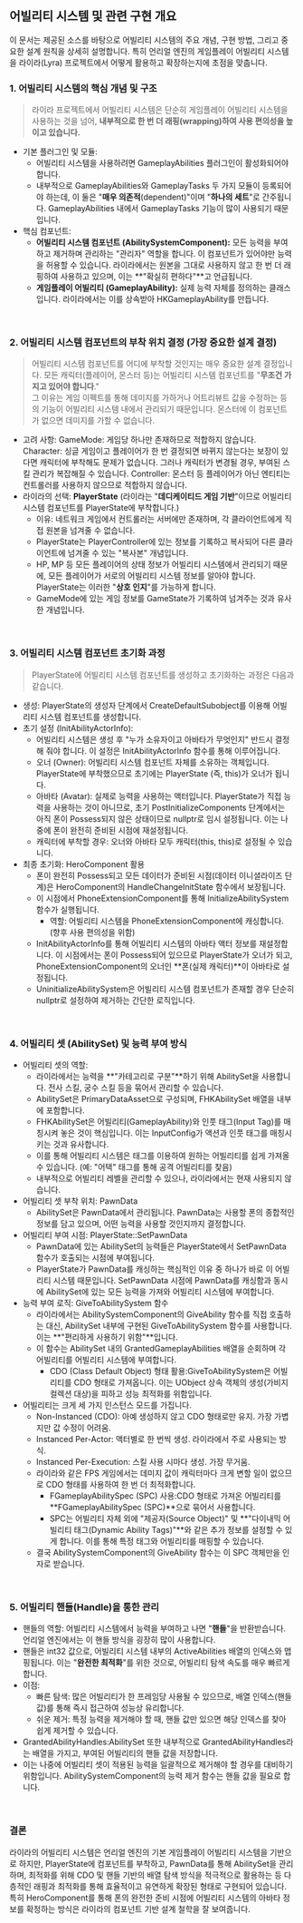 ## 어빌리티 시스템 및 관련 구현 개요
이 문서는 제공된 소스를 바탕으로 어빌리티 시스템의 주요 개념, 구현 방법, 그리고 중요한 설계 원칙을 상세히 설명합니다. 특히 언리얼 엔진의 게임플레이 어빌리티 시스템을 라이라(Lyra) 프로젝트에서 어떻게 활용하고 확장하는지에 초점을 맞춥니다.

### 1. 어빌리티 시스템의 핵심 개념 및 구조
> 라이라 프로젝트에서 어빌리티 시스템은 단순히 게임플레이 어빌리티 시스템을 사용하는 것을 넘어, **내부적으로 한 번 더 래핑(wrapping)하여 사용 편의성을 높이고 있습니다.**

- 기본 플러그인 및 모듈:
  - 어빌리티 시스템을 사용하려면 GameplayAbilities 플러그인이 활성화되어야 합니다.
  - 내부적으로 GameplayAbilities와 GameplayTasks 두 가지 모듈이 등록되어야 하는데, 이 둘은 "**매우 의존적**(dependent)"이며 "**하나의 세트**"로 간주됩니다. GameplayAbilities 내에서 GameplayTasks 기능이 많이 사용되기 때문입니다.
- 핵심 컴포넌트:
  - **어빌리티 시스템 컴포넌트 (AbilitySystemComponent):** 모든 능력을 부여하고 제거하며 관리하는 "관리자" 역할을 합니다. 이 컴포넌트가 있어야만 능력을 허용할 수 있습니다. 라이라에서는 원본을 그대로 사용하지 않고 한 번 더 래핑하여 사용하고 있으며, 이는 **"확실히 편하다"**고 언급됩니다.
  - **게임플레이 어빌리티 (GameplayAbility):** 실제 능력 자체를 정의하는 클래스입니다. 라이라에서는 이를 상속받아 HKGameplayAbility를 만듭니다.

<br/>

### 2. 어빌리티 시스템 컴포넌트의 부착 위치 결정 (가장 중요한 설계 결정)
> 어빌리티 시스템 컴포넌트를 어디에 부착할 것인지는 매우 중요한 설계 결정입니다. 모든 캐릭터(플레이어, 몬스터 등)는 어빌리티 시스템 컴포넌트를 "**무조건 가지고 있어야 합니다**."   
> 그 이유는 게임 이펙트를 통해 데미지를 가하거나 어트리뷰트 값을 수정하는 등의 기능이 어빌리티 시스템 내에서 관리되기 때문입니다. 몬스터에 이 컴포넌트가 없으면 데미지를 가할 수 없습니다.

- 고려 사항:
GameMode: 게임당 하나만 존재하므로 적합하지 않습니다.
Character: 싱글 게임이고 플레이어가 한 번 결정되면 바뀌지 않는다는 보장이 있다면 캐릭터에 부착해도 문제가 없습니다. 그러나 캐릭터가 변경될 경우, 부여된 스킬 관리가 복잡해질 수 있습니다.
Controller: 몬스터 등 플레이어가 아닌 엔티티는 컨트롤러를 사용하지 않으므로 적합하지 않습니다.
- 라이라의 선택: **PlayerState** (라이라는 "**데디케이티드 게임 기반**"이므로 어빌리티 시스템 컴포넌트를 PlayerState에 부착합니다.)
  - 이유: 네트워크 게임에서 컨트롤러는 서버에만 존재하며, 각 클라이언트에게 직접 원본을 넘겨줄 수 없습니다.
  - PlayerState는 PlayerController에 있는 정보를 기록하고 복사되어 다른 클라이언트에 넘겨줄 수 있는 "복사본" 개념입니다.
  - HP, MP 등 모든 플레이어의 상태 정보가 어빌리티 시스템에서 관리되기 때문에, 모든 플레이어가 서로의 어빌리티 시스템 정보를 알아야 합니다. PlayerState는 이러한 "**상호 인지**"를 가능하게 합니다.
  - GameMode에 있는 게임 정보를 GameState가 기록하여 넘겨주는 것과 유사한 개념입니다.

<br/>

### 3. 어빌리티 시스템 컴포넌트 초기화 과정
> PlayerState에 어빌리티 시스템 컴포넌트를 생성하고 초기화하는 과정은 다음과 같습니다.

- 생성: PlayerState의 생성자 단계에서 CreateDefaultSubobject를 이용해 어빌리티 시스템 컴포넌트를 생성합니다.
- 초기 설정 (InitAbilityActorInfo):
  - 어빌리티 시스템은 생성 후 "누가 소유자이고 아바타가 무엇인지" 반드시 결정해 줘야 합니다. 이 설정은 InitAbilityActorInfo 함수를 통해 이루어집니다.
  - 오너 (Owner): 어빌리티 시스템 컴포넌트 자체를 소유하는 객체입니다. PlayerState에 부착했으므로 초기에는 PlayerState (즉, this)가 오너가 됩니다.
  - 아바타 (Avatar): 실제로 능력을 사용하는 액터입니다. PlayerState가 직접 능력을 사용하는 것이 아니므로, 초기 PostInitializeComponents 단계에서는 아직 폰이 Possess되지 않은 상태이므로 nullptr로 임시 설정됩니다. 이는 나중에 폰이 완전히 준비된 시점에 재설정됩니다.
  - 캐릭터에 부착할 경우: 오너와 아바타 모두 캐릭터(this, this)로 설정될 수 있습니다.
- 최종 초기화: HeroComponent 활용
  - 폰이 완전히 Possess되고 모든 데이터가 준비된 시점(데이터 이니셜라이즈 단계)은 HeroComponent의 HandleChangeInitState 함수에서 보장됩니다.
  - 이 시점에서 PhoneExtensionComponent를 통해 InitializeAbilitySystem 함수가 실행됩니다.
    - 역할: 어빌리티 시스템을 PhoneExtensionComponent에 캐싱합니다. (향후 사용 편의성을 위함)
  - InitAbilityActorInfo를 통해 어빌리티 시스템의 아바타 액터 정보를 재설정합니다. 이 시점에서는 폰이 Possess되어 있으므로 PlayerState가 오너가 되고, PhoneExtensionComponent의 오너인 **폰(실제 캐릭터)**이 아바타로 설정됩니다.
  - UninitializeAbilitySystem은 어빌리티 시스템 컴포넌트가 존재할 경우 단순히 nullptr로 설정하여 제거하는 간단한 로직입니다.

<br/>

### 4. 어빌리티 셋 (AbilitySet) 및 능력 부여 방식
- 어빌리티 셋의 역할:
  - 라이라에서는 능력을 **"카테고리로 구분"**하기 위해 AbilitySet을 사용합니다. 전사 스킬, 궁수 스킬 등을 묶어서 관리할 수 있습니다.
  - AbilitySet은 PrimaryDataAsset으로 구성되며, FHKAbilitySet 배열을 내부에 포함합니다.
  - FHKAbilitySet은 어빌리티(GameplayAbility)와 인풋 태그(Input Tag)를 매칭시켜 놓은 것이 핵심입니다. 이는 InputConfig가 액션과 인풋 태그를 매칭시키는 것과 유사합니다.
  - 이를 통해 어빌리티 시스템은 태그를 이용하여 원하는 어빌리티를 쉽게 가져올 수 있습니다. (예: "어택" 태그를 통해 공격 어빌리티를 찾음)
  - 내부적으로 어빌리티 레벨을 관리할 수 있으나, 라이라에서는 현재 사용되지 않습니다.
- 어빌리티 셋 부착 위치: PawnData
  - AbilitySet은 PawnData에서 관리됩니다. PawnData는 사용할 폰의 종합적인 정보를 담고 있으며, 어떤 능력을 사용할 것인지까지 결정합니다.
- 어빌리티 부여 시점: PlayerState::SetPawnData
  - PawnData에 있는 AbilitySet의 능력들은 PlayerState에서 SetPawnData 함수가 호출되는 시점에 부여됩니다.
  - PlayerState가 PawnData를 캐싱하는 핵심적인 이유 중 하나가 바로 이 어빌리티 시스템 때문입니다. SetPawnData 시점에 PawnData를 캐싱함과 동시에 AbilitySet에 있는 모든 능력을 가져와 어빌리티 시스템에 부여합니다.
- 능력 부여 로직: GiveToAbilitySystem 함수
  - 라이라에서는 AbilitySystemComponent의 GiveAbility 함수를 직접 호출하는 대신, AbilitySet 내부에 구현된 GiveToAbilitySystem 함수를 사용합니다. 이는 **"편리하게 사용하기 위함"**입니다.
  - 이 함수는 AbilitySet 내의 GrantedGameplayAbilities 배열을 순회하며 각 어빌리티를 어빌리티 시스템에 부여합니다.
    - CDO (Class Default Object) 형태 활용:GiveToAbilitySystem은 어빌리티를 CDO 형태로 가져옵니다. 이는 UObject 상속 객체의 생성(가비지 컬렉션 대상)을 피하고 성능 최적화를 위함입니다.
- 어빌리티는 크게 세 가지 인스턴스 모드를 가집니다.
  - Non-Instanced (CDO): 아예 생성하지 않고 CDO 형태로만 유지. 가장 가볍지만 값 수정이 어려움.
  - Instanced Per-Actor: 액터별로 한 번씩 생성. 라이라에서 주로 사용되는 방식.
  - Instanced Per-Execution: 스킬 사용 시마다 생성. 가장 무거움.
  - 라이라와 같은 FPS 게임에서는 데미지 값이 캐릭터마다 크게 변할 일이 없으므로 CDO 형태를 사용하여 한 번 더 최적화합니다.
    - FGameplayAbilitySpec (SPC) 사용:CDO 형태로 가져온 어빌리티를 **FGameplayAbilitySpec (SPC)**으로 묶어서 사용합니다.
    - SPC는 어빌리티 자체 외에 "제공자(Source Object)" 및 **"다이내믹 어빌리티 태그(Dynamic Ability Tags)"**와 같은 추가 정보를 설정할 수 있게 합니다. 이를 통해 특정 태그와 어빌리티를 매핑할 수 있습니다.
  - 결국 AbilitySystemComponent의 GiveAbility 함수는 이 SPC 객체만을 인자로 받습니다.

<br/>

### 5. 어빌리티 핸들(Handle)을 통한 관리
- 핸들의 역할: 어빌리티 시스템에서 능력을 부여하고 나면 "**핸들**"을 반환받습니다. 언리얼 엔진에서는 이 핸들 방식을 굉장히 많이 사용합니다.
- 핸들은 int32 값으로, 어빌리티 시스템 내부의 ActiveAbilities 배열의 인덱스와 맵핑됩니다. 이는 "**완전한 최적화**"를 위한 것으로, 어빌리티 탐색 속도를 매우 빠르게 합니다.
- 이점:
  - 빠른 탐색: 많은 어빌리티가 한 프레임당 사용될 수 있으므로, 배열 인덱스(핸들 값)를 통해 즉시 접근하여 성능상 유리합니다.
  - 쉬운 제거: 특정 능력을 제거해야 할 때, 핸들 값만 있으면 해당 인덱스를 찾아 쉽게 제거할 수 있습니다.
- GrantedAbilityHandles:AbilitySet 또한 내부적으로 GrantedAbilityHandles라는 배열을 가지고, 부여된 어빌리티의 핸들 값을 저장합니다.
- 이는 나중에 어빌리티 셋이 적용된 능력을 일괄적으로 제거해야 할 경우를 대비하기 위함입니다. AbilitySystemComponent의 능력 제거 함수는 핸들 값을 필요로 합니다.

<br/>

### 결론
라이라의 어빌리티 시스템은 언리얼 엔진의 기본 게임플레이 어빌리티 시스템을 기반으로 하지만, PlayerState에 컴포넌트를 부착하고, PawnData를 통해 AbilitySet을 관리하며, 최적화를 위해 CDO 및 핸들 기반의 배열 탐색 방식을 적극적으로 활용하는 등 다층적인 래핑과 최적화를 통해 효율적이고 유연하게 확장된 형태로 구현되어 있습니다. 특히 HeroComponent를 통해 폰의 완전한 준비 시점에 어빌리티 시스템의 아바타 정보를 확정하는 방식은 라이라의 컴포넌트 기반 설계 철학을 잘 보여줍니다.

